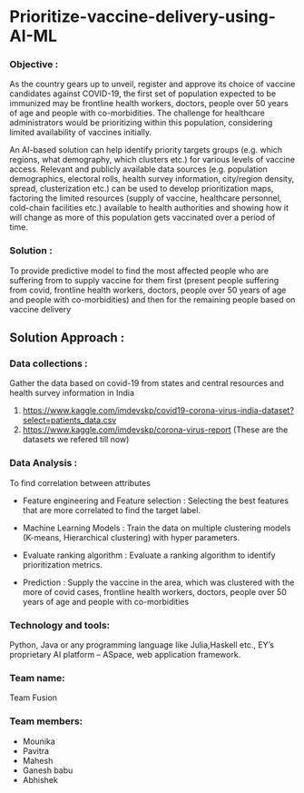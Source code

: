 # Prioritize-vaccine-delivery-using-AI-ML

### Objective : 
As the country gears up to unveil, register and approve its choice of vaccine candidates against COVID-19, the first set of population expected to be immunized may be frontline health workers, doctors, people over 50 years of age and people with co-morbidities. The challenge for healthcare administrators would be  prioritizing within this population, considering limited availability of vaccines initially.

An AI-based solution can help identify priority targets groups (e.g. which regions, what demography, which clusters etc.) for various levels of vaccine access. Relevant and publicly available data sources (e.g. population demographics, electoral rolls, health survey information, city/region density, spread, clusterization etc.) can be used to develop prioritization maps, factoring the limited resources (supply of vaccine, healthcare personnel, cold-chain facilities etc.) available to health authorities and showing how it will change as more of this population gets vaccinated over a period of time.

### Solution :

To provide predictive model to find the most affected people who are suffering from to supply vaccine for them first (present people suffering from covid, frontline health workers, doctors, people over 50 years of age and people with co-morbidities) and then for the remaining people based on vaccine delivery


## Solution Approach :
<h3> Data collections :</h3> 
Gather the data based on covid-19 from states and central resources and health survey information in India

  1. https://www.kaggle.com/imdevskp/covid19-corona-virus-india-dataset?select=patients_data.csv
  2. https://www.kaggle.com/imdevskp/corona-virus-report
  (These are the datasets we refered till now)

<h3> Data Analysis :</h3>
To find correlation between attributes

* Feature engineering and Feature selection :
Selecting the best features that are more correlated to find the target label.

* Machine Learning Models :
Train the data on multiple clustering models (K-means, Hierarchical clustering) with hyper parameters. 

* Evaluate ranking algorithm :
Evaluate a ranking algorithm to identify prioritization metrics.

* Prediction :
Supply the vaccine in the area, which was clustered with the more of covid cases, frontline health workers, doctors, people over 50 years of age and people with co-morbidities

### Technology and tools:

Python, Java or any programming language like Julia,Haskell etc., EY’s proprietary AI platform – ASpace, web application framework.

### Team name:  
Team Fusion

### Team members:

<ul>
  <li>Mounika</li>
  <li>Pavitra</li>
  <li>Mahesh</li>
  <li>Ganesh babu</li>
  <li>Abhishek</li>
</ul>




